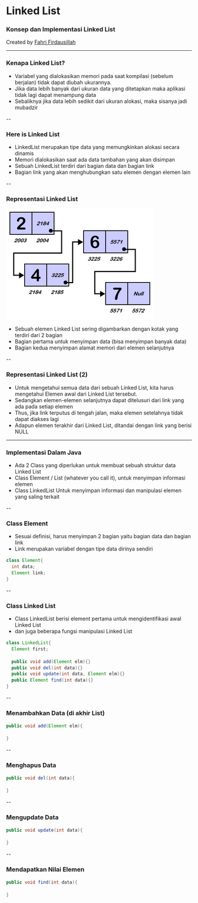 # Linked List

### Konsep dan Implementasi Linked List

Created by [Fahri Firdausillah](http://fahrifirdaus.web.id)

---

### Kenapa Linked List?

- Variabel yang dialokasikan memori pada saat kompilasi (sebelum berjalan)
  tidak dapat diubah ukurannya.
- Jika data lebih banyak dari ukuran data yang ditetapkan maka aplikasi tidak
  lagi dapat menampung data
- Sebaliknya jika data lebih sedikit dari ukuran alokasi, maka sisanya jadi
  mubadzir

--

### Here is Linked List

- LinkedList merupakan tipe data yang memungkinkan alokasi secara dinamis
- Memori dialokasikan saat ada data tambahan yang akan disimpan
- Sebuah LinkedList terdiri dari bagian data dan bagian link
- Bagian link yang akan menghubungkan satu elemen dengan elemen lain

--

### Representasi Linked List

![linked list](data_structure/images/linked_list.gif)

- Sebuah elemen Linked List sering digambarkan dengan kotak yang terdiri dari 2 bagian
- Bagian pertama untuk menyimpan data (bisa menyimpan banyak data)
- Bagian kedua menyimpan alamat memori dari elemen selanjutnya

--

### Representasi Linked List (2)

- Untuk mengetahui semua data dari sebuah Linked List, kita harus mengetahui Elemen
  awal dari Linked List tersebut.
- Sedangkan elemen-elemen selanjutnya dapat ditelusuri dari link yang ada pada setiap
  elemen
- Thus, jika link terputus di tengah jalan, maka elemen setelahnya tidak dapat diakses lagi
- Adapun elemen terakhir dari Linked List, ditandai dengan link yang berisi NULL

---

### Implementasi Dalam Java

- Ada 2 Class yang diperlukan untuk membuat sebuah struktur data Linked List
- Class Element / List (whatever you call it), untuk menyimpan informasi elemen
- Class LinkedList Untuk menyimpan informasi dan manipulasi elemen yang saling terkait

--

### Class Element

- Sesuai definisi, harus menyimpan 2 bagian yaitu bagian data dan bagian link
- Link merupakan variabel dengan tipe data dirinya sendiri

```java
class Element{
  int data;
  Element link;
}
```

--

### Class Linked List

- Class LinkedList berisi element pertama untuk mengidentifikasi awal Linked List
- dan juga beberapa fungsi manipulasi Linked List

```java
class LinkedList{
  Element first;
  
  public void add(Element elm){}
  public void del(int data){}
  public void update(int data, Element elm){}
  public Element find(int data){}
}
```

--

### Menambahkan Data (di akhir List)

```java
public void add(Element elm){
  
}
```

--

### Menghapus Data

```java
public void del(int data){
  
}
```

--

### Mengupdate Data

```java
public void update(int data){
  
}
```

--

### Mendapatkan Nilai Elemen

```java
public void find(int data){
  
}
```